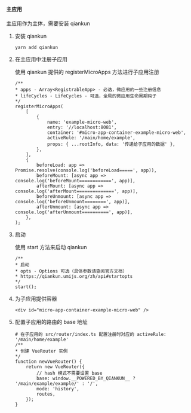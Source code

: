 #### 主应用

主应用作为主体，需要安装 qiankun

1.  安装 qiankun

    ```
    yarn add qiankun
    ```

2.  在主应用中注册子应用

    使用 qiankun 提供的 registerMicroApps 方法进行子应用注册

    ```
    /**
    * apps - Array<RegistrableApp> - 必选，微应用的一些注册信息
    * lifeCycles - LifeCycles - 可选，全局的微应用生命周期钩子
    */
    registerMicroApps(
        [
            {
                name: 'example-micro-web',
                entry: '//localhost:8081',
                container: '#micro-app-container-example-micro-web',
                activeRule: '/main/home/example',
                props: { ...rootInfo, data: '传递给子应用的数据' },
            },
        ],
        {
            beforeLoad: app => Promise.resolve(console.log('beforeLoad=====', app)),
            beforeMount: [async app => console.log('beforeMount============', app)],
            afterMount: [async app => console.log('afterMount==============', app)],
            beforeUnmount: [async app => console.log('beforeUnmount========', app)],
            afterUnmount: [async app => console.log('afterUnmount==========', app)],
        },
    );
    ```

3.  启动

    使用 start 方法来启动 qiankun

    ```
    /**
    * 启动
    * opts - Options 可选（具体参数请查阅官方文档）
    * https://qiankun.umijs.org/zh/api#startopts
    */
    start();
    ```

4.  为子应用提供容器

    ```
    <div id="micro-app-container-example-micro-web" />
    ```

5.  配置子应用的路由的 base 地址

    ```
    # 在子应用的 src/router/index.ts 配置注册时对应的 activeRule: '/main/home/example'
    /**
    * 创建 VueRouter 实例
    */
    function newVueRouter() {
        return new VueRouter({
            // hash 模式不需要设置 base
            base: window.__POWERED_BY_QIANKUN__ ? '/main/example/example/' : '/',
            mode: 'history',
            routes,
        });
    }
    ```
